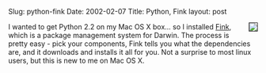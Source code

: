 Slug: python-fink
Date: 2002-02-07
Title: Python, Fink
layout: post

<img align="right" border="1" src="redmonkImagesfink.jpg" />
I wanted to get Python 2.2 on my Mac OS X box... so I installed <a href="http://fink.sourceforge.net">Fink</a>, which is a package management system for Darwin. The process is pretty easy - pick your components, Fink tells you what the dependencies are, and it downloads and installs it all for you. Not a surprise to most linux users, but this is new to me on Mac OS X. <p></p>
